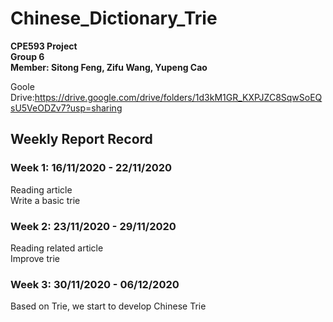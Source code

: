 # Chinese_Dictionary_Trie
**CPE593 Project**<br>
**Group 6**<br>
**Member: Sitong Feng, Zifu Wang, Yupeng Cao**<br>

Goole Drive:https://drive.google.com/drive/folders/1d3kM1GR_KXPJZC8SqwSoEQsU5VeODZv7?usp=sharing

## Weekly Report Record
### Week 1: 16/11/2020 - 22/11/2020
Reading article <br>
Write a basic trie <br>

### Week 2: 23/11/2020 - 29/11/2020
Reading related article <br>
Improve trie <br>

### Week 3: 30/11/2020 - 06/12/2020
Based on Trie, we start to develop Chinese Trie <br>
